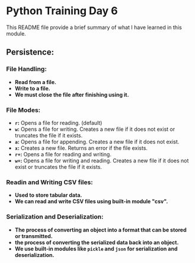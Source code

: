 # Python Training Day 6

This README file provide a brief summary of what I have learned in this module.


## Persistence: 

### File Handling: 
- **Read from a file.**
- **Write to a file.**
- **We must close the file after finishing using it.** 


### File Modes:
- **`r`:** Opens a file for reading. (default)
- **`w`:** Opens a file for writing. Creates a new file if it does not exist or truncates the file if it exists.
- **`a`:** Opens a file for appending. Creates a new file if it does not exist.
- **`x`:** Creates a new file. Returns an error if the file exists.
- **`r+`:** Opens a file for reading and writing.
- **`w+`:** Opens a file for writing and reading. Creates a new file if it does not exist or truncates the file if it exists.

### Readin and Writing CSV files: 
- **Used to store tabular data.**
- **We can read and write CSV files using built-in module "csv".**


### Serialization and Deserialization: 
- **The process of converting an object into a format that can be stored or transmitted.**
- **the process of converting the serialized data back into an object.**
- **We use built-in modules like `pickle` and `json` for serialization and deserialization.**



